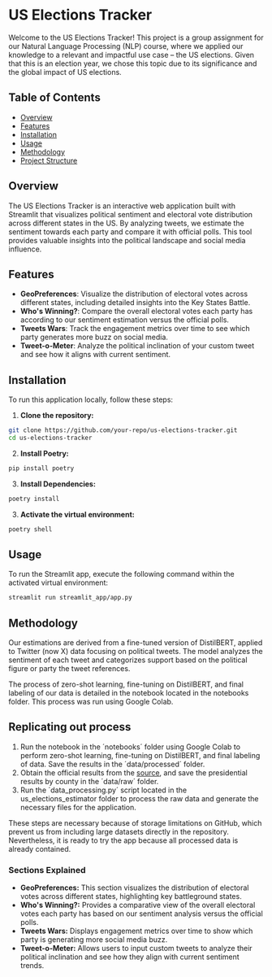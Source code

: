 # US Elections Tracker

Welcome to the US Elections Tracker! This project is a group assignment for our Natural Language Processing (NLP) course, where we applied our knowledge to a relevant and impactful use case – the US elections. Given that this is an election year, we chose this topic due to its significance and the global impact of US elections.

## Table of Contents
- [Overview](#overview)
- [Features](#features)
- [Installation](#installation)
- [Usage](#usage)
- [Methodology](#methodology)
- [Project Structure](#project-structure)

## Overview

The US Elections Tracker is an interactive web application built with Streamlit that visualizes political sentiment and electoral vote distribution across different states in the US. By analyzing tweets, we estimate the sentiment towards each party and compare it with official polls. This tool provides valuable insights into the political landscape and social media influence.

## Features

- **GeoPreferences**: Visualize the distribution of electoral votes across different states, including detailed insights into the Key States Battle.
- **Who's Winning?**: Compare the overall electoral votes each party has according to our sentiment estimation versus the official polls.
- **Tweets Wars**: Track the engagement metrics over time to see which party generates more buzz on social media.
- **Tweet-o-Meter**: Analyze the political inclination of your custom tweet and see how it aligns with current sentiment.

## Installation

To run this application locally, follow these steps:

1. **Clone the repository:**
```sh
git clone https://github.com/your-repo/us-elections-tracker.git
cd us-elections-tracker
 ```
2. **Install Poetry:**
```sh
pip install poetry
```
3. **Install Dependencies:**
```sh
poetry install
```
3. **Activate the virtual environment:**
```sh
poetry shell
```
## Usage

To run the Streamlit app, execute the following command within the activated virtual environment:
```sh
streamlit run streamlit_app/app.py
```
## Methodology

Our estimations are derived from a fine-tuned version of DistilBERT, applied to Twitter (now X) data focusing on political tweets. The model analyzes the sentiment of each tweet and categorizes support based on the political figure or party the tweet references.

The process of zero-shot learning, fine-tuning on DistilBERT, and final labeling of our data is detailed in the notebook located in the notebooks folder. This process was run using Google Colab.

## Replicating out process

1. Run the notebook in the ´notebooks´ folder using Google Colab to perform zero-shot learning, fine-tuning on DistilBERT, and final labeling of data. Save the results in the ´data/processed´ folder.
2. Obtain the official results from the [source](https://electionlab.mit.edu/data), and save the presidential results by county in the ´data/raw´ folder.
3. Run the ´data_processing.py´ script located in the us_elections_estimator folder to process the raw data and generate the necessary files for the application.

These steps are necessary because of storage limitations on GitHub, which prevent us from including large datasets directly in the repository. Nevertheless, it is ready to try the app because all processed data is already contained.

### Sections Explained

- **GeoPreferences:** This section visualizes the distribution of electoral votes across different states, highlighting key battleground states.
- **Who's Winning?:** Provides a comparative view of the overall electoral votes each party has based on our sentiment analysis versus the official polls.
- **Tweets Wars:** Displays engagement metrics over time to show which party is generating more social media buzz.
- **Tweet-o-Meter:** Allows users to input custom tweets to analyze their political inclination and see how they align with current sentiment trends.
